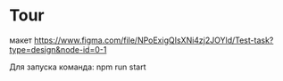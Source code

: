 # Tour

макет https://www.figma.com/file/NPoExigQIsXNi4zj2JOYld/Test-task?type=design&node-id=0-1

Для запуска команда: npm run start
